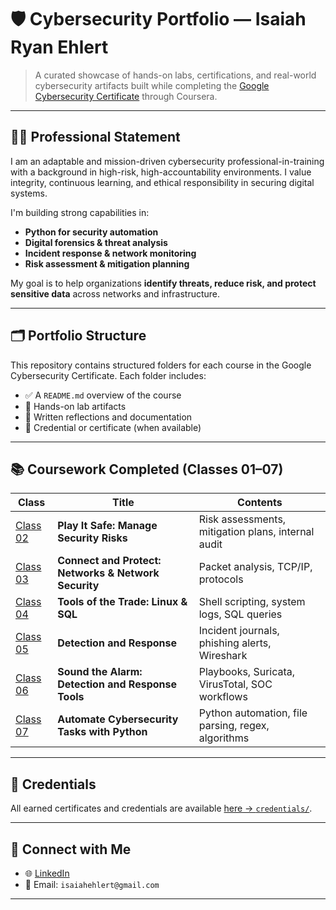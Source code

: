 # 🛡️ Cybersecurity Portfolio — Isaiah Ryan Ehlert

> A curated showcase of hands-on labs, certifications, and real-world cybersecurity artifacts built while completing the [Google Cybersecurity Certificate](https://www.coursera.org/professional-certificates/google-cybersecurity) through Coursera.

---

## 👨‍💻 Professional Statement

I am an adaptable and mission-driven cybersecurity professional-in-training with a background in high-risk, high-accountability environments. I value integrity, continuous learning, and ethical responsibility in securing digital systems.

I'm building strong capabilities in:

- **Python for security automation**
- **Digital forensics & threat analysis**
- **Incident response & network monitoring**
- **Risk assessment & mitigation planning**

My goal is to help organizations **identify threats, reduce risk, and protect sensitive data** across networks and infrastructure.

---

## 🗂️ Portfolio Structure

This repository contains structured folders for each course in the Google Cybersecurity Certificate. Each folder includes:

- ✅ A `README.md` overview of the course
- 🧪 Hands-on lab artifacts
- 📄 Written reflections and documentation
- 📜 Credential or certificate (when available)

---

## 📚 Coursework Completed (Classes 01–07)

| Class | Title | Contents |
|-------|-------|----------|
| [Class 02](./Projects/Class-02-Play-It-Safe) | **Play It Safe: Manage Security Risks** | Risk assessments, mitigation plans, internal audit |
| [Class 03](./Projects/Class-03-Connect-and-Protect) | **Connect and Protect: Networks & Network Security** | Packet analysis, TCP/IP, protocols |
| [Class 04](./Projects/Class-04-Tools-of-the-Trade) | **Tools of the Trade: Linux & SQL** | Shell scripting, system logs, SQL queries |
| [Class 05](./Projects/Class-05-Detection-and-Response) | **Detection and Response** | Incident journals, phishing alerts, Wireshark |
| [Class 06](./Projects/Class-06-Sound-The-Alarm) | **Sound the Alarm: Detection and Response Tools** | Playbooks, Suricata, VirusTotal, SOC workflows |
| [Class 07](./Projects/Class-07-Automate-Cybersecurity-Tasks-With-Python) | **Automate Cybersecurity Tasks with Python** | Python automation, file parsing, regex, algorithms |

---

## 📜 Credentials

All earned certificates and credentials are available [here → `credentials/`](./credentials/).  

---

## 🔗 Connect with Me

- 🌐 [LinkedIn](www.linkedin.com/in/isaiah-ehlert-7ab859360)  
- 💌 Email: `isaiahehlert@gmail.com`

---
